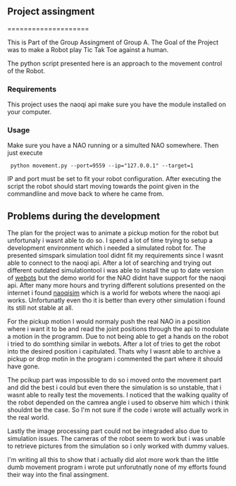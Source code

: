 ## Project assingment
====================

This is Part of the Group Assingment of Group A. The Goal of the Project was to make a Robot play Tic Tak Toe against a human.

The python script presented here is an approach to the movement control of the Robot. 
### Requirements

This project uses the naoqi api make sure you have the module installed on your computer. 

### Usage

Make sure you have a NAO running or a simulted NAO somewhere. Then just execute

 ``` python movement.py --port=9559 --ip="127.0.0.1" --target=1```

 IP and port must be set to fit your robot configuration.
 After executing the script the robot should start moving towards the point given in the commandline and move back to where he came from.


 
## Problems during the development

The plan for the project was to animate a pickup motion for the robot but unfortunaly i wasnt able to do so. I spend a lot of time trying to setup a development environment which i needed a simulated robot for. The presented simspark simulation tool didnt fit my requirements since I wasnt able to connect to the naoqi api. After a lot of searching and trying out different outdated simulationtool i was able to install the up to date version of [webots](https://cyberbotics.com/) but the demo world for the NAO didnt have support for the naoqi api. After many more hours and tryring different solutions presented on the internet i found [naoqisim](https://github.com/cyberbotics/naoqisim) which is a world for  webots where the naoqi api works. Unfortunatly even tho it is better than every other simulation i found its still not stable at all. 

For the pickup motion I would normaly push the real NAO in a position where i want it to be and read the joint positions through the api to modulate a motion in the programm. Due to not being able to get a hands on the robot i tried to do somthing similar in webots. After a lot of tries to get the robot into the desired position i capitulated. Thats why I wasnt able to archive a pickup or drop motin in the program i commented the part where it should have gone.

The pcikup part was impossible to do so i moved onto the movement part and did the best i could but even there the simulation is so unstable, that i wasnt able to really test the movements. I noticed that the walking quality of the robot depended on the camrea angle i used to observe him which i think shouldnt be the case. So I'm not sure if the code i wrote will actually work in the real world.

Lastly the image processing part could not be integraded also due to simulation issues. The cameras of the robot seem to work but i was unable to retrieve pictures from the simulation so i only worked with dummy values.

I'm writing all this to show that i actually did alot more work than the little dumb movement program i wrote put unforutnatly none of my efforts found their way into the final assingment.

